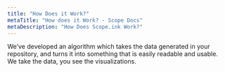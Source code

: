 ```yaml
---
title: "How Does it Work?"
metaTitle: "How does it Work? - Scope Docs"
metaDescription: "How Does Scope.ink Work?"
---
```


We’ve developed an algorithm which takes the data generated in your repository, and turns it into something that is easily readable and usable. We take the data, you see the visualizations.  
